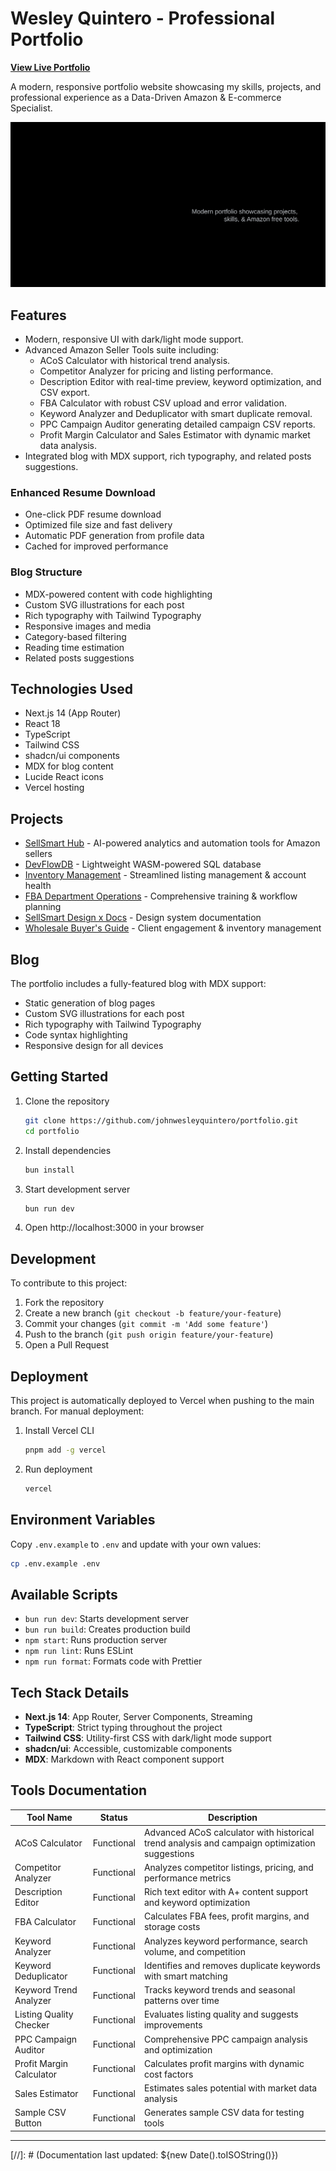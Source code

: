 # Wesley Quintero - Professional Portfolio

**[View Live Portfolio](https://wesleyquintero.vercel.app/)**


A modern, responsive portfolio website showcasing my skills, projects, and professional experience as a Data-Driven Amazon & E-commerce Specialist.

![Portfolio Preview](public/portfolio-preview.svg)

## Features

- Modern, responsive UI with dark/light mode support.
- Advanced Amazon Seller Tools suite including:
  - ACoS Calculator with historical trend analysis.
  - Competitor Analyzer for pricing and listing performance.
  - Description Editor with real-time preview, keyword optimization, and CSV export.
  - FBA Calculator with robust CSV upload and error validation.
  - Keyword Analyzer and Deduplicator with smart duplicate removal.
  - PPC Campaign Auditor generating detailed campaign CSV reports.
  - Profit Margin Calculator and Sales Estimator with dynamic market data analysis.
- Integrated blog with MDX support, rich typography, and related posts suggestions.

### Enhanced Resume Download

- One-click PDF resume download
- Optimized file size and fast delivery
- Automatic PDF generation from profile data
- Cached for improved performance

### Blog Structure

- MDX-powered content with code highlighting
- Custom SVG illustrations for each post
- Rich typography with Tailwind Typography
- Responsive images and media
- Category-based filtering
- Reading time estimation
- Related posts suggestions

## Technologies Used

- Next.js 14 (App Router)
- React 18
- TypeScript
- Tailwind CSS
- shadcn/ui components
- MDX for blog content
- Lucide React icons
- Vercel hosting

## Projects

- [SellSmart Hub](https://sellsmart-hub.vercel.app/) - AI-powered analytics and automation tools for Amazon sellers
- [DevFlowDB](https://devflowdb.vercel.app/) - Lightweight WASM-powered SQL database
- [Inventory Management](https://sellsmart-docs.vercel.app/) - Streamlined listing management & account health
- [FBA Department Operations](https://sellsmart-docs.vercel.app/) - Comprehensive training & workflow planning
- [SellSmart Design x Docs](https://sellsmart-docs.vercel.app/) - Design system documentation
- [Wholesale Buyer's Guide](https://sellsmart-docs.vercel.app/) - Client engagement & inventory management

## Blog

The portfolio includes a fully-featured blog with MDX support:

- Static generation of blog pages
- Custom SVG illustrations for each post
- Rich typography with Tailwind Typography
- Code syntax highlighting
- Responsive design for all devices

## Getting Started

1. Clone the repository

   ```bash
   git clone https://github.com/johnwesleyquintero/portfolio.git
   cd portfolio
   ```

2. Install dependencies

   ```bash
   bun install
   ```

3. Start development server

   ```bash
   bun run dev
   ```

4. Open http://localhost:3000 in your browser

## Development

To contribute to this project:

1. Fork the repository
2. Create a new branch (`git checkout -b feature/your-feature`)
3. Commit your changes (`git commit -m 'Add some feature'`)
4. Push to the branch (`git push origin feature/your-feature`)
5. Open a Pull Request

## Deployment

This project is automatically deployed to Vercel when pushing to the main branch. For manual deployment:

1. Install Vercel CLI

   ```bash
   pnpm add -g vercel
   ```

2. Run deployment

   ```bash
   vercel
   ```

## Environment Variables

Copy `.env.example` to `.env` and update with your own values:

```bash
cp .env.example .env
```

## Available Scripts

- `bun run dev`: Starts development server
- `bun run build`: Creates production build
- `npm start`: Runs production server
- `npm run lint`: Runs ESLint
- `npm run format`: Formats code with Prettier

## Tech Stack Details

- **Next.js 14**: App Router, Server Components, Streaming
- **TypeScript**: Strict typing throughout the project
- **Tailwind CSS**: Utility-first CSS with dark/light mode support
- **shadcn/ui**: Accessible, customizable components
- **MDX**: Markdown with React component support

## Tools Documentation

| Tool Name                | Status     | Description                                                                                   |
| ------------------------ | ---------- | --------------------------------------------------------------------------------------------- |
| ACoS Calculator          | Functional | Advanced ACoS calculator with historical trend analysis and campaign optimization suggestions |
| Competitor Analyzer      | Functional | Analyzes competitor listings, pricing, and performance metrics                                |
| Description Editor       | Functional | Rich text editor with A+ content support and keyword optimization                             |
| FBA Calculator           | Functional | Calculates FBA fees, profit margins, and storage costs                                        |
| Keyword Analyzer         | Functional | Analyzes keyword performance, search volume, and competition                                  |
| Keyword Deduplicator     | Functional | Identifies and removes duplicate keywords with smart matching                                 |
| Keyword Trend Analyzer   | Functional | Tracks keyword trends and seasonal patterns over time                                         |
| Listing Quality Checker  | Functional | Evaluates listing quality and suggests improvements                                           |
| PPC Campaign Auditor     | Functional | Comprehensive PPC campaign analysis and optimization                                          |
| Profit Margin Calculator | Functional | Calculates profit margins with dynamic cost factors                                           |
| Sales Estimator          | Functional | Estimates sales potential with market data analysis                                           |
| Sample CSV Button        | Functional | Generates sample CSV data for testing tools                                                   |

---

[//]: # (Documentation last updated: ${new Date().toISOString()})
